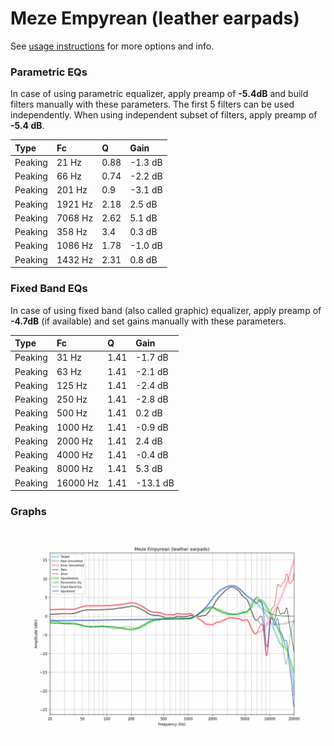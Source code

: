 # Meze Empyrean (leather earpads)
See [usage instructions](https://github.com/jaakkopasanen/AutoEq#usage) for more options and info.

### Parametric EQs
In case of using parametric equalizer, apply preamp of **-5.4dB** and build filters manually
with these parameters. The first 5 filters can be used independently.
When using independent subset of filters, apply preamp of **-5.4 dB**.

| Type    | Fc      |    Q | Gain    |
|:--------|:--------|:-----|:--------|
| Peaking | 21 Hz   | 0.88 | -1.3 dB |
| Peaking | 66 Hz   | 0.74 | -2.2 dB |
| Peaking | 201 Hz  | 0.9  | -3.1 dB |
| Peaking | 1921 Hz | 2.18 | 2.5 dB  |
| Peaking | 7068 Hz | 2.62 | 5.1 dB  |
| Peaking | 358 Hz  | 3.4  | 0.3 dB  |
| Peaking | 1086 Hz | 1.78 | -1.0 dB |
| Peaking | 1432 Hz | 2.31 | 0.8 dB  |

### Fixed Band EQs
In case of using fixed band (also called graphic) equalizer, apply preamp of **-4.7dB**
(if available) and set gains manually with these parameters.

| Type    | Fc       |    Q | Gain     |
|:--------|:---------|:-----|:---------|
| Peaking | 31 Hz    | 1.41 | -1.7 dB  |
| Peaking | 63 Hz    | 1.41 | -2.1 dB  |
| Peaking | 125 Hz   | 1.41 | -2.4 dB  |
| Peaking | 250 Hz   | 1.41 | -2.8 dB  |
| Peaking | 500 Hz   | 1.41 | 0.2 dB   |
| Peaking | 1000 Hz  | 1.41 | -0.9 dB  |
| Peaking | 2000 Hz  | 1.41 | 2.4 dB   |
| Peaking | 4000 Hz  | 1.41 | -0.4 dB  |
| Peaking | 8000 Hz  | 1.41 | 5.3 dB   |
| Peaking | 16000 Hz | 1.41 | -13.1 dB |

### Graphs
![](./Meze%20Empyrean%20(leather%20earpads).png)